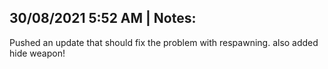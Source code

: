 ## 30/08/2021 5:52 AM | Notes: 
  Pushed an update that should fix the problem with respawning. also added hide weapon!
